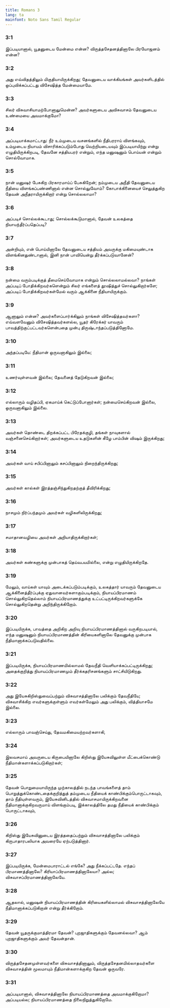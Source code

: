 ```yaml
---
title: Romans 3
lang: ta
mainfont: Noto Sans Tamil Regular
---
```


###  3:1

இப்படியானால், யூதனுடைய மேன்மை என்ன? விருத்தசேதனத்தினாலே பிரயோஜனம் என்ன?

###  3:2

அது எவ்விதத்திலும் மிகுதியாயிருக்கிறது; தேவனுடைய வாக்கியங்கள் அவர்களிடத்தில் ஒப்புவிக்கப்பட்டது விசேஷித்த மேன்மையாமே.

###  3:3

சிலர் விசுவாசியாமற்போனாலுமென்ன? அவர்களுடைய அவிசுவாசம் தேவனுடைய உண்மையை அவமாக்குமோ?

###  3:4

அப்படியாக்கமாட்டாது: நீர் உம்முடைய வசனங்களில் நீதிபரராய் விளங்கவும், உம்முடைய நியாயம் விசாரிக்கப்படும்போது வெற்றியடையவும் இப்படியாயிற்று என்று எழுதியிருக்கிறபடி, தேவனே சத்தியபரர் என்றும், எந்த மனுஷனும் பொய்யன் என்றும் சொல்வோமாக.

###  3:5

நான் மனுஷர் பேசுகிற பிரகாரமாய்ப் பேசுகிறேன்; நம்முடைய அநீதி தேவனுடைய நீதியை விளங்கப்பண்ணினால் என்ன சொல்லுவோம்? கோபாக்கினையைச் செலுத்துகிற தேவன் அநீதராயிருக்கிறார் என்று சொல்லலாமா?

###  3:6

அப்படிச் சொல்லக்கூடாது; சொல்லக்கூடுமானால், தேவன் உலகத்தை நியாயந்தீர்ப்பதெப்படி?

###  3:7

அன்றியும், என் பொய்யினாலே தேவனுடைய சத்தியம் அவருக்கு மகிமையுண்டாக விளங்கினதுண்டானால், இனி நான் பாவியென்று தீர்க்கப்படுவானேன்?

###  3:8

நன்மை வரும்படிக்குத் தீமைசெய்வோமாக என்றும் சொல்லலாமல்லவா? நாங்கள் அப்படிப் போதிக்கிறவர்களென்றும் சிலர் எங்களைத் தூஷித்துச் சொல்லுகிறார்களே; அப்படிப் போதிக்கிறவர்கள்மேல் வரும் ஆக்கினை நீதியாயிருக்கும்.

###  3:9

ஆனாலும் என்ன? அவர்களைப்பார்க்கிலும் நாங்கள் விசேஷித்தவர்களா? எவ்வளவேனும் விசேஷித்தவர்களல்ல, யூதர் கிரேக்கர் யாவரும் பாவத்திற்குட்பட்டவர்களென்பதை முன்பு திருஷ்டாந்தப்படுத்தினோமே.

###  3:10

அந்தப்படியே: நீதிமான் ஒருவனாகிலும் இல்லை;

###  3:11

உணர்வுள்ளவன் இல்லை; தேவனைத் தேடுகிறவன் இல்லை;

###  3:12

எல்லாரும் வழிதப்பி, ஏகமாய்க் கெட்டுப்போனார்கள்; நன்மைசெய்கிறவன் இல்லை, ஒருவனாகிலும் இல்லை.

###  3:13

அவர்கள் தொண்டை திறக்கப்பட்ட பிரேதக்குழி, தங்கள் நாவுகளால் வஞ்சனைசெய்கிறார்கள்; அவர்களுடைய உதடுகளின் கீழே பாம்பின் விஷம் இருக்கிறது;

###  3:14

அவர்கள் வாய் சபிப்பினாலும் கசப்பினாலும் நிறைந்திருக்கிறது;

###  3:15

அவர்கள் கால்கள் இரத்தஞ்சிந்துகிறதற்குத் தீவிரிக்கிறது;

###  3:16

நாசமும் நிர்ப்பந்தமும் அவர்கள் வழிகளிலிருக்கிறது;

###  3:17

சமாதானவழியை அவர்கள் அறியாதிருக்கிறார்கள்;

###  3:18

அவர்கள் கண்களுக்கு முன்பாகத் தெய்வபயமில்லை, என்று எழுதியிருக்கிறதே.

###  3:19

மேலும், வாய்கள் யாவும் அடைக்கப்படும்படிக்கும், உலகத்தார் யாவரும் தேவனுடைய ஆக்கினைத்தீர்ப்புக்கு ஏதுவானவர்களாகும்படிக்கும், நியாயப்பிரமாணம் சொல்லுகிறதெல்லாம் நியாயப்பிரமாணத்துக்கு உட்பட்டிருக்கிறவர்களுக்கே சொல்லுகிறதென்று அறிந்திருக்கிறோம்.

###  3:20

இப்படியிருக்க, பாவத்தை அறிகிற அறிவு நியாயப்பிரமாணத்தினால் வருகிறபடியால், எந்த மனுஷனும் நியாயப்பிரமாணத்தின் கிரியைகளினாலே தேவனுக்கு முன்பாக நீதிமானாக்கப்படுவதில்லை.

###  3:21

இப்படியிருக்க, நியாயப்பிரமாணமில்லாமல் தேவநீதி வெளியாக்கப்பட்டிருக்கிறது; அதைக்குறித்து நியாயப்பிரமாணமும் தீர்க்கதரிசனங்களும் சாட்சியிடுகிறது.

###  3:22

அது இயேசுகிறிஸ்துவைப்பற்றும் விசுவாசத்தினாலே பலிக்கும் தேவநீதியே; விசுவாசிக்கிற எவர்களுக்குள்ளும் எவர்கள்மேலும் அது பலிக்கும், வித்தியாசமே இல்லை.

###  3:23

எல்லாரும் பாவஞ்செய்து, தேவமகிமையற்றவர்களாகி,

###  3:24

இலவசமாய் அவருடைய கிருபையினாலே கிறிஸ்து இயேசுவிலுள்ள மீட்பைக்கொண்டு நீதிமான்களாக்கப்படுகிறார்கள்;

###  3:25

தேவன் பொறுமையாயிருந்த முற்காலத்தில் நடந்த பாவங்களைத் தாம் பொறுத்துக்கொண்டதைக்குறித்துத் தம்முடைய நீதியைக் காண்பிக்கும்பொருட்டாகவும், தாம் நீதியுள்ளவரும், இயேசுவினிடத்தில் விசுவாசமாயிருக்கிறவனை நீதிமானாக்குகிறவருமாய் விளங்கும்படி, இக்காலத்திலே தமது நீதியைக் காண்பிக்கும் பொருட்டாகவும்,

###  3:26

கிறிஸ்து இயேசுவினுடைய இரத்ததைப்பற்றும் விசுவாசத்தினாலே பலிக்கும் கிருபாதாரபலியாக அவரையே ஏற்படுத்தினார்.

###  3:27

இப்படியிருக்க, மேன்மைபாராட்டல் எங்கே? அது நீக்கப்பட்டதே. எந்தப் பிரமாணத்தினாலே? கிரியாப்பிரமாணத்தினாலேயா? அல்ல; விசுவாசப்பிரமாணத்தினாலேயே.

###  3:28

ஆதலால், மனுஷன் நியாயப்பிரமாணத்தின் கிரியைகளில்லாமல் விசுவாசத்தினாலேயே நீதிமானாக்கப்படுகிறான் என்று தீர்க்கிறோம்.

###  3:29

தேவன் யூதருக்குமாத்திரமா தேவன்? புறஜாதிகளுக்கும் தேவனல்லவா? ஆம் புறஜாதிகளுக்கும் அவர் தேவன்தான்.

###  3:30

விருத்தசேதனமுள்ளவர்களை விசுவாசத்தினாலும், விருத்தசேதனமில்லாதவர்களை விசுவாசத்தின் மூலமாயும் நீதிமான்களாக்குகிற தேவன் ஒருவரே.

###  3:31

அப்படியானால், விசுவாசத்தினாலே நியாயப்பிரமாணத்தை அவமாக்குகிறோமா? அப்படியல்ல; நியாயப்பிரமாணத்தை நிலைநிறுத்துகிறோமே.

